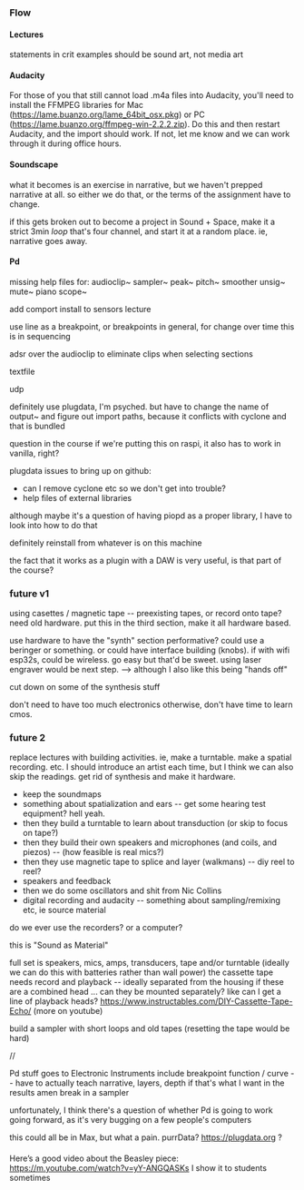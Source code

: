 ### Flow


#### Lectures

statements in crit examples should be sound art, not media art


#### Audacity

For those of you that still cannot load .m4a files into Audacity, you'll need to install the FFMPEG libraries for Mac (https://lame.buanzo.org/lame_64bit_osx.pkg) or PC (https://lame.buanzo.org/ffmpeg-win-2.2.2.zip). Do this and then restart Audacity, and the import should work. If not, let me know and we can work through it during office hours.


#### Soundscape

what it becomes is an exercise in narrative, but we haven't prepped narrative at all. so either we do that, or the terms of the assignment have to change.

if this gets broken out to become a project in Sound + Space, make it a strict 3min _loop_ that's four channel, and start it at a random place. ie, narrative goes away.


#### Pd


missing help files for:
audioclip~
sampler~
peak~
pitch~
smoother
unsig~
mute~
piano
scope~

add comport install to sensors lecture



use line as a breakpoint, or breakpoints in general, for change over time
this is in sequencing

adsr over the audioclip to eliminate clips when selecting sections

textfile

udp


definitely use plugdata, I'm psyched. but have to change the name of output~ and figure out import paths, because it conflicts with cyclone and that is bundled

question in the course if we're putting this on raspi, it also has to work in vanilla, right?


plugdata issues to bring up on github:
- can I remove cyclone etc so we don't get into trouble?
- help files of external libraries

although maybe it's a question of having piopd as a proper library, I have to look into how to do that

definitely reinstall from whatever is on this machine

the fact that it works as a plugin with a DAW is very useful, is that part of the course?


### future v1

using casettes / magnetic tape -- preexisting tapes, or record onto tape? need old hardware. put this in the third section, make it all hardware based.

use hardware to have the "synth" section performative? could use a beringer or something. or could have interface building (knobs). if with wifi esp32s, could be wireless. go easy but that'd be sweet. using laser engraver would be next step. --> although I also like this being "hands off"

cut down on some of the synthesis stuff

don't need to have too much electronics otherwise, don't have time to learn cmos.


### future 2

replace lectures with building activities. ie, make a turntable. make a spatial recording. etc. I should introduce an artist each time, but I think we can also skip the readings. get rid of synthesis and make it hardware.

- keep the soundmaps
- something about spatialization and ears -- get some hearing test equipment? hell yeah.
- then they build a turntable to learn about transduction (or skip to focus on tape?)
- then they build their own speakers and microphones (and coils, and piezos) -- (how feasible is real mics?)
- then they use magnetic tape to splice and layer (walkmans) -- diy reel to reel?
- speakers and feedback
- then we do some oscillators and shit from Nic Collins
- digital recording and audacity -- something about sampling/remixing etc, ie source material

do we ever use the recorders? or a computer?

this is "Sound as Material"

full set is speakers, mics, amps, transducers, tape and/or turntable
(ideally we can do this with batteries rather than wall power)
the cassette tape needs record and playback -- ideally separated from the housing
if these are a combined head ... can they be mounted separately? like can I get a line of playback heads?
https://www.instructables.com/DIY-Cassette-Tape-Echo/
(more on youtube)

build a sampler with short loops and old tapes (resetting the tape would be hard)


//

Pd stuff goes to Electronic Instruments
include breakpoint function / curve -- have to actually teach narrative, layers, depth if that's what I want in the results
amen break in a sampler

unfortunately, I think there's a question of whether Pd is going to work going forward, as it's very bugging on a few people's computers

this could all be in Max, but what a pain.
purrData?
https://plugdata.org ?



####

Here’s a good video about the Beasley piece:
https://m.youtube.com/watch?v=yY-ANGQASKs
I show it to students sometimes

